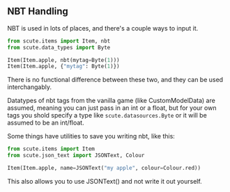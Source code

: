 ## NBT Handling
NBT is used in lots of places, and there's a couple ways to input it.

```python
from scute.items import Item, nbt
from scute.data_types import Byte

Item(Item.apple, nbt(mytag=Byte(1)))
Item(Item.apple, {"mytag": Byte(1)})
```
There is no functional difference between these two, and they can be used interchangably.

Datatypes of nbt tags from the vanilla game (like CustomModelData) are assumed, meaning you can just pass in an int or a float,
but for your own tags you shold specify a type like `scute.datasources.Byte` or it will be assumed to be an int/float.

Some things have utilities to save you writing nbt, like this:

```python
from scute.items import Item
from scute.json_text import JSONText, Colour

Item(Item.apple, name=JSONText("my apple", colour=Colour.red))
```
This also allows you to use JSONText() and not write it out yourself.